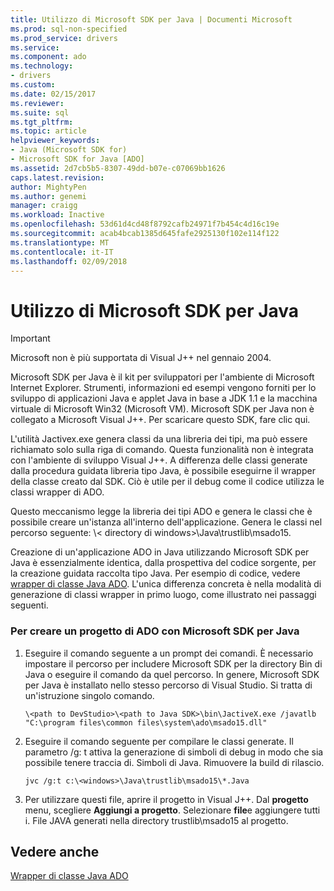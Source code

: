 ```yaml
---
title: Utilizzo di Microsoft SDK per Java | Documenti Microsoft
ms.prod: sql-non-specified
ms.prod_service: drivers
ms.service: 
ms.component: ado
ms.technology:
- drivers
ms.custom: 
ms.date: 02/15/2017
ms.reviewer: 
ms.suite: sql
ms.tgt_pltfrm: 
ms.topic: article
helpviewer_keywords:
- Java (Microsoft SDK for)
- Microsoft SDK for Java [ADO]
ms.assetid: 2d7cb5b5-8307-49dd-b07e-c07069bb1626
caps.latest.revision: 
author: MightyPen
ms.author: genemi
manager: craigg
ms.workload: Inactive
ms.openlocfilehash: 53d61d4cd48f8792cafb24971f7b454c4d16c19e
ms.sourcegitcommit: acab4bcab1385d645fafe2925130f102e114f122
ms.translationtype: MT
ms.contentlocale: it-IT
ms.lasthandoff: 02/09/2018
---
```

# <a name="using-the-microsoft-sdk-for-java"></a>Utilizzo di Microsoft SDK per Java

> [!IMPORTANT]
> Microsoft non è più supportata di Visual J++ nel gennaio 2004.

Microsoft SDK per Java è il kit per sviluppatori per l'ambiente di Microsoft Internet Explorer. Strumenti, informazioni ed esempi vengono forniti per lo sviluppo di applicazioni Java e applet Java in base a JDK 1.1 e la macchina virtuale di Microsoft Win32 (Microsoft VM). Microsoft SDK per Java non è collegato a Microsoft Visual J++. Per scaricare questo SDK, fare clic qui.  
  
 L'utilità Jactivex.exe genera classi da una libreria dei tipi, ma può essere richiamato solo sulla riga di comando. Questa funzionalità non è integrata con l'ambiente di sviluppo Visual J++. A differenza delle classi generate dalla procedura guidata libreria tipo Java, è possibile eseguirne il wrapper della classe creato dal SDK. Ciò è utile per il debug come il codice utilizza le classi wrapper di ADO.  
  
 Questo meccanismo legge la libreria dei tipi ADO e genera le classi che è possibile creare un'istanza all'interno dell'applicazione. Genera le classi nel percorso seguente: \\< directory di windows\>\Java\trustlib\msado15.  
  
 Creazione di un'applicazione ADO in Java utilizzando Microsoft SDK per Java è essenzialmente identica, dalla prospettiva del codice sorgente, per la creazione guidata raccolta tipo Java. Per esempio di codice, vedere [wrapper di classe Java ADO](../../../ado/guide/appendixes/ado-java-class-wrappers.md). L'unica differenza concreta è nella modalità di generazione di classi wrapper in primo luogo, come illustrato nei passaggi seguenti.  
  
### <a name="to-create-an-ado-project-with-the-microsoft-sdk-for-java"></a>Per creare un progetto di ADO con Microsoft SDK per Java  
  
1.  Eseguire il comando seguente a un prompt dei comandi. È necessario impostare il percorso per includere Microsoft SDK per la directory Bin di Java o eseguire il comando da quel percorso. In genere, Microsoft SDK per Java è installato nello stesso percorso di Visual Studio. Si tratta di un'istruzione singolo comando.  
  
    ```  
    \<path to DevStudio>\<path to Java SDK>\bin\JactiveX.exe /javatlb "C:\program files\common files\system\ado\msado15.dll"  
    ```  
  
2.  Eseguire il comando seguente per compilare le classi generate. Il parametro /g: t attiva la generazione di simboli di debug in modo che sia possibile tenere traccia di. Simboli di Java. Rimuovere la build di rilascio.  
  
    ```  
    jvc /g:t c:\<windows>\Java\trustlib\msado15\*.Java  
    ```  
  
3.  Per utilizzare questi file, aprire il progetto in Visual J++. Dal **progetto** menu, scegliere **Aggiungi a progetto**. Selezionare **file**e aggiungere tutti i. File JAVA generati nella directory trustlib\msado15 al progetto.  
  
## <a name="see-also"></a>Vedere anche  
 [Wrapper di classe Java ADO](../../../ado/guide/appendixes/ado-java-class-wrappers.md)   
